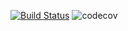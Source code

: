 [![Build Status](https://travis-ci.com/Dmitriy-G/vacancy-aggregator-micro.svg?branch=master)](https://travis-ci.com/github/Dmitriy-G/vacancy-aggregator-micro)
![codecov](https://codecov.io/gh/Dmitriy-G/vacancy-aggregator-micro/branch/master/graph/badge.svg?token=PD181AHNXA)
